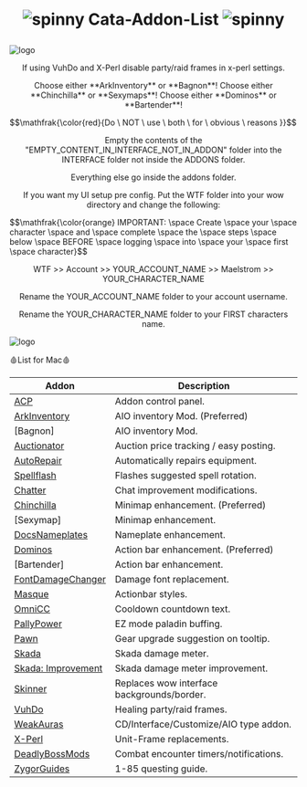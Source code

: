 # <p align="center"> ![spinny](https://www.roleplayerguild.com/img/spinner.gif) Cata-Addon-List ![spinny](https://www.roleplayerguild.com/img/spinner.gif) </p>

![logo](https://lasu.edu.ng/ispadems/assets/img/line2.png)

<p align="center"> If using VuhDo and X-Perl disable party/raid frames in x-perl settings. </p>

<p align="center"> Choose either **ArkInventory** or **Bagnon**!
Choose either **Chinchilla** or **Sexymaps**!
Choose either **Dominos** or **Bartender**! </p>
$$\mathfrak{\color{red}{Do \ NOT \ use \ both \ for \ obvious \ reasons }}$$

<p align="center"> Empty the contents of the "EMPTY_CONTENT_IN_INTERFACE_NOT_IN_ADDON" folder into the INTERFACE folder not inside the ADDONS folder.  </p>
<p align="center"> Everything else go inside the addons folder. </p>

<p align="center"> If you want my UI setup pre config. Put the WTF folder into your wow directory and change the following: </p>
$$\mathfrak{\color{orange} IMPORTANT: \space Create \space your \space character \space and \space complete \space the \space steps \space below \space BEFORE \space logging \space into \space your \space first \space character}$$
<p align="center"> WTF >> Account >> YOUR_ACCOUNT_NAME >> Maelstrom >> YOUR_CHARACTER_NAME </p>
<p align="center"> Rename the YOUR_ACCOUNT_NAME folder to your account username. </p>
<p align="center"> Rename the YOUR_CHARACTER_NAME folder to your FIRST characters name.  </p>

![logo](https://lasu.edu.ng/ispadems/assets/img/line2.png)

🩸List for Mac🩸

| Addon | Description |
| --- | --- |
| [ACP](https://github.com/Beardedrasta/Cata-Addon-List/raw/main/AddOns/ACP.zip) | Addon control panel. |
| [ArkInventory](https://github.com/Beardedrasta/Cata-Addon-List/raw/main/AddOns/ArkInventory.zip) | AIO inventory Mod. (Preferred)|
| [Bagnon] | AIO inventory Mod. |
| [Auctionator](https://github.com/Beardedrasta/Cata-Addon-List/raw/main/AddOns/Auctionator.zip) | Auction price tracking / easy posting. |
| [AutoRepair](https://github.com/Beardedrasta/Cata-Addon-List/raw/main/AddOns/AutoRepair.zip) | Automatically repairs equipment. |
| [Spellflash](https://github.com/Beardedrasta/Cata-Addon-List/raw/main/AddOns/Spellflash.zip) | Flashes suggested spell rotation. |
| [Chatter](https://github.com/Beardedrasta/Cata-Addon-List/raw/main/AddOns/Chatter.zip) | Chat improvement modifications. |
| [Chinchilla](https://github.com/Beardedrasta/Cata-Addon-List/raw/main/AddOns/Chinchilla.zip) | Minimap enhancement. (Preferred)|
| [Sexymap] | Minimap enhancement. |
| [DocsNameplates](https://github.com/Beardedrasta/Cata-Addon-List/raw/main/AddOns/DocsUI_Nameplates.zip) | Nameplate enhancement. |
| [Dominos](https://github.com/Beardedrasta/Cata-Addon-List/raw/main/AddOns/Dominos.zip) | Action bar enhancement.  (Preferred)|
| [Bartender] | Action bar enhancement. |
| [FontDamageChanger](https://github.com/Beardedrasta/Cata-Addon-List/raw/main/AddOns/FontDamageChanger.zip) | Damage font replacement. |
| [Masque](https://github.com/Beardedrasta/Cata-Addon-List/raw/main/AddOns/Masque.zip) | Actionbar styles. |
| [OmniCC](https://github.com/Beardedrasta/Cata-Addon-List/raw/main/AddOns/OmniCC.zip) | Cooldown countdown text. |
| [PallyPower](https://github.com/Beardedrasta/Cata-Addon-List/raw/main/AddOns/PallyPower.zip) | EZ mode paladin buffing. |
| [Pawn](https://github.com/Beardedrasta/Cata-Addon-List/raw/main/AddOns/Pawn.zip) | Gear upgrade suggestion on tooltip. |
| [Skada](https://github.com/Beardedrasta/Cata-Addon-List/raw/main/AddOns/Skada.zip) | Skada damage meter. |
| [Skada: Improvement](https://github.com/Beardedrasta/Cata-Addon-List/raw/main/AddOns/SkadaImprovement.zip) | Skada damage meter improvement. |
| [Skinner](https://github.com/Beardedrasta/Cata-Addon-List/raw/main/AddOns/Skinner.zip) | Replaces wow interface backgrounds/border. |
| [VuhDo](https://github.com/Beardedrasta/Cata-Addon-List/raw/main/AddOns/VuhDo.zip) | Healing party/raid frames. |
| [WeakAuras](https://github.com/Beardedrasta/Cata-Addon-List/raw/main/AddOns/WeakAuras.zip) | CD/Interface/Customize/AIO type addon. |
| [X-Perl](https://github.com/Beardedrasta/Cata-Addon-List/raw/main/AddOns/XPerl.zip) | Unit-Frame replacements. |
| [DeadlyBossMods](https://github.com/Beardedrasta/Cata-Addon-List/raw/main/AddOns/DBM-Core.zip) | Combat encounter timers/notifications. |
| [ZygorGuides](https://github.com/Beardedrasta/Cata-Addon-List/raw/main/AddOns/ZygorGuidesViewer.zip) | 1-85 questing guide. |
